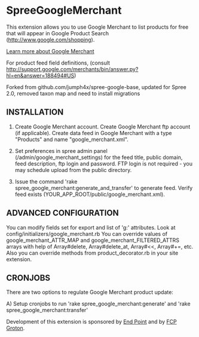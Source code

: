 SpreeGoogleMerchant
===============

This extension allows you to use Google Merchant to list products for free that will appear in Google Product Search (http://www.google.com/shopping).

[Learn more about Google Merchant](http://support.google.com/merchants/bin/answer.py?hl=en&answer=160540)

For product feed field definitions, (consult http://support.google.com/merchants/bin/answer.py?hl=en&answer=188494#US)

Forked from github.com/jumph4x/spree-google-base, updated for Spree 2.0, removed taxon map and need to install migrations

INSTALLATION
------------

1. Create Google Merchant account. Create Google Merchant ftp account (if applicable). Create data feed in Google Merchant with a type "Products" and name "google_merchant.xml".

2. Set preferences in spree admin panel (/admin/google_merchant_settings) for the feed title, public domain, feed description, ftp login and password. FTP login is not required - you may schedule upload from the public directory.

3. Issue the command 'rake spree_google_merchant:generate_and_transfer' to generate feed. Verify feed exists (YOUR_APP_ROOT/public/google_merchant.xml).


ADVANCED CONFIGURATION
------------

You can modify fields set for export and list of 'g:' attributes. Look at config/initializers/google_merchant.rb
You can override values of google_merchant_ATTR_MAP and google_merchant_FILTERED_ATTRS arrays with help of Array#delete, Array#delete_at, Array#<<, Array#+=, etc.
Also you can override methods from product_decorator.rb in your site extension.


CRONJOBS
--------

There are two options to regulate Google Merchant product update:

A) Setup cronjobs to run 'rake spree_google_merchant:generate' and 'rake spree_google_merchant:transfer'


Development of this extension is sponsored by [End Point][1] and by [FCP Groton][2].

[1]: http://www.endpoint.com/
[2]: http://www.fcpgroton.com/
